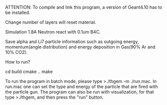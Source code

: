 ATTENTION: To compile and link this program, a version of Geant4.10 has to be installed.

Change number of layers will reset material.

Simulation 1.8A Neutron react with 0.1um B4C.

Save alpha and Li7 particle information such as outgoing energy, momentum(angle distribution) and energy deposition in Gas(90% Ar and 10% CO2).

How to run?

cd build
cmake ..
make

To run the program in batch mode, please type >./thgem -m ./run.mac.
In run.mac one can set the type and energy of the particle that are fired with the particle gun.
The program can also be run with visualization, for that type >./thgem, and then press the "run" button.
